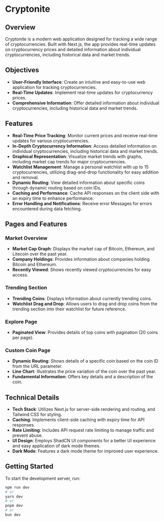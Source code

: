 # Cryptonite

## Overview

Cryptonite is a modern web application designed for tracking a wide range of cryptocurrencies. Built with Next.js, the app provides real-time updates on cryptocurrency prices and detailed information about individual cryptocurrencies, including historical data and market trends.

## Objectives

- **User-Friendly Interface**: Create an intuitive and easy-to-use web application for tracking cryptocurrencies.
- **Real-Time Updates**: Implement real-time updates for cryptocurrency prices.
- **Comprehensive Information**: Offer detailed information about individual cryptocurrencies, including historical data and market trends.

## Features

- **Real-Time Price Tracking**: Monitor current prices and receive real-time updates for various cryptocurrencies.
- **In-Depth Cryptocurrency Information**: Access detailed information on individual cryptocurrencies, including historical data and market trends.
- **Graphical Representation**: Visualize market trends with graphs, including market cap trends for major cryptocurrencies.
- **Watchlist Management**: Manage a personal watchlist with up to 15 cryptocurrencies, utilizing drag-and-drop functionality for easy addition and removal.
- **Dynamic Routing**: View detailed information about specific coins through dynamic routing based on coin IDs.
- **Caching and Performance**: Cache API responses on the client side with an expiry time to enhance performance.
- **Error Handling and Notifications**: Receive error Messages for errors encountered during data fetching.

## Pages and Features

### Market Overview

- **Market Cap Graph**: Displays the market cap of Bitcoin, Ethereum, and Litecoin over the past year.
- **Company Holdings**: Provides information about companies holding Bitcoin and Ethereum.
- **Recently Viewed**: Shows recently viewed cryptocurrencies for easy access.

### Trending Section

- **Trending Coins**: Displays information about currently trending coins.
- **Watchlist Drag and Drop**: Allows users to drag and drop coins from the trending section into their watchlist for future reference.

### Explore Page

- **Paginated View**: Provides details of top coins with pagination (20 coins per page).

### Custom Coin Page

- **Dynamic Routing**: Shows details of a specific coin based on the coin ID from the URL parameter.
- **Line Chart**: Illustrates the price variation of the coin over the past year.
- **Fundamental Information**: Offers key details and a description of the coin.

## Technical Details

- **Tech Stack**: Utilizes Next.js for server-side rendering and routing, and Tailwind CSS for styling.
- **Caching**: Implements client-side caching with expiry time for API responses.
- **Rate Limiting**: Includes API request rate limiting to manage traffic and prevent abuse.
- **UI Design**: Employs ShadCN UI components for a better UI experience and easy application of dark mode themes.
- **Dark Mode**: Features a dark mode theme for improved user experience.

## Getting Started

To start the development server, run:

```bash
npm run dev
# or
yarn dev
# or
pnpm dev
# or
bun dev
